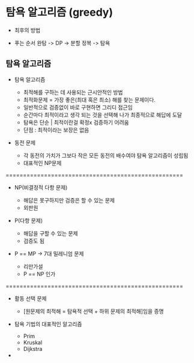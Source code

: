 # 탐욕 알고리즘 (greedy)
- 최후의 방법

- 푸는 순서 완탐 -> DP -> 분할 정복 -> 탐욕


## 탐욕 알고리즘

- 탐욕 알고리즘

    * 최적해를 구하는 데 사용되는 근시안적인 방법
    * 최적화문제 = 가장 좋은(최대 혹은 최소) 해를 찾는 문제이다.
    * 일반적으로 검증없이 바로 구현하면 그리디 접근임
    * 순간마다 최적이라고 생각 되는 것을 선택해 나가 최종적으로 해답에 도달
    * 탐욕은 단순 | 최적이란걸 확정x 검증하기 어려움    
    * 단점 : 최적이라는 보장은 없음
    

- 동전 문제
    * 각 동전의 가치가 그보다 작은 모든 동전의 배수여야 탐욕 알고리즘이 성립됨
    * 대표적인 NP문제

===================================================    

- NP(비결정적 다항 문제)
    * 해답은 못구하지만 검증은 할 수 있는 문제
    * 외판원
- P(다항 문제)
    * 해답을 구할 수 있는 문제
    * 검증도 됨
 
- P == MP -> 7대 밀레니엄 문제
    * 리만가설
    * P == NP 인가
    
===================================================


- 활동 선택 문제
    * [원문제의 최적해 = 탐욕적 선택 + 하위 문제의 최적해]임을 증명
    
- 탐욕 기법의 대표적인 알고리즘
    * Prim
    * Kruskal
    * Dijkstra
    
- 